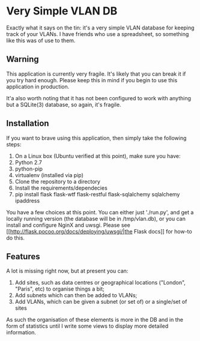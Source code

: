 # Very Simple VLAN DB

Exactly what it says on the tin: it's a very simple VLAN database for keeping track of your VLANs. I have friends who use a spreadsheet, so something like this was of use to them.

## Warning

This application is currently very fragile. It's likely that you can break it if you try hard enough. Please keep this in mind if you begin to use this application in production.

It'a also worth noting that it has not been configured to work with anything but a SQLite(3) database, so again, it's fragile.

## Installation

If you want to brave using this application, then simply take the following steps:

1. On a Linux box (Ubuntu verified at this point), make sure you have:
 1. Python 2.7
 1. python-pip
 1. virtualenv (installed via pip)
1. Clone the repository to a directory
1. Install the requirements/dependecies
 1. pip install flask flask-wtf flask-restful flask-sqlalchemy sqlalchemy ipaddress

You have a few choices at this point. You can either just './run.py', and get a locally running version (the database will be in /tmp/vlan.db), or you can install and configure NginX and uwsgi. Please see [[http://flask.pocoo.org/docs/deploying/uwsgi/|the Flask docs]] for how-to do this.

## Features

A lot is missing right now, but at present you can:

1. Add sites, such as data centres or geographical locations ("London", "Paris", etc) to organise things a bit;
1. Add subnets which can then be added to VLANs;
1. Add VLANs, which can be given a subnet (or set of) or a single/set of sites

As such the organisation of these elements is more in the DB and in the form of statistics until I write some views to display more detailed information.

